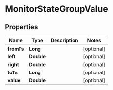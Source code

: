 

# MonitorStateGroupValue

## Properties

Name | Type | Description | Notes
------------ | ------------- | ------------- | -------------
**fromTs** | **Long** |  |  [optional]
**left** | **Double** |  |  [optional]
**right** | **Double** |  |  [optional]
**toTs** | **Long** |  |  [optional]
**value** | **Double** |  |  [optional]



